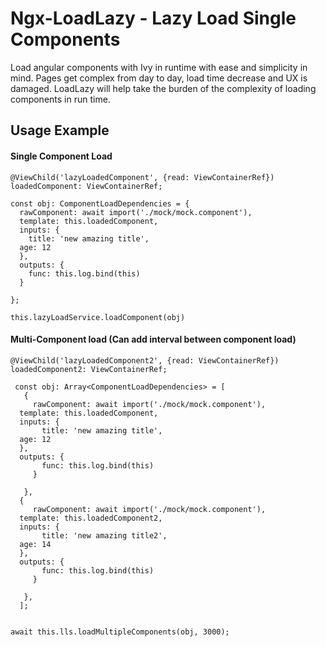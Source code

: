 
# Ngx-LoadLazy - Lazy Load Single Components   
  
  Load angular components with Ivy in runtime with ease and simplicity in mind.
  Pages get complex from day to day, load time decrease and UX is damaged. LoadLazy will help take the burden of the complexity of loading components in run time.
  
  
## Usage Example
#### Single Component Load
	@ViewChild('lazyLoadedComponent', {read: ViewContainerRef}) loadedComponent: ViewContainerRef;
	
    const obj: ComponentLoadDependencies = {  
      rawComponent: await import('./mock/mock.component'),  
      template: this.loadedComponent,  
      inputs: {  
        title: 'new amazing title',  
      age: 12  
      },  
      outputs: {  
        func: this.log.bind(this)  
      }  
      
    };  
      
    this.lazyLoadService.loadComponent(obj)


#### Multi-Component load  (Can add interval between component load)

    @ViewChild('lazyLoadedComponent2', {read: ViewContainerRef}) loadedComponent2: ViewContainerRef;
    
     const obj: Array<ComponentLoadDependencies> = [  
       {  
         rawComponent: await import('./mock/mock.component'),  
      template: this.loadedComponent,  
      inputs: {  
           title: 'new amazing title',  
      age: 12  
      },  
      outputs: {  
           func: this.log.bind(this)  
         }  
      
       },  
      {  
         rawComponent: await import('./mock/mock.component'),  
      template: this.loadedComponent2,  
      inputs: {  
           title: 'new amazing title2',  
      age: 14  
      },  
      outputs: {  
           func: this.log.bind(this)  
         }  
      
       },  
      ];  
      
      
    await this.lls.loadMultipleComponents(obj, 3000);
